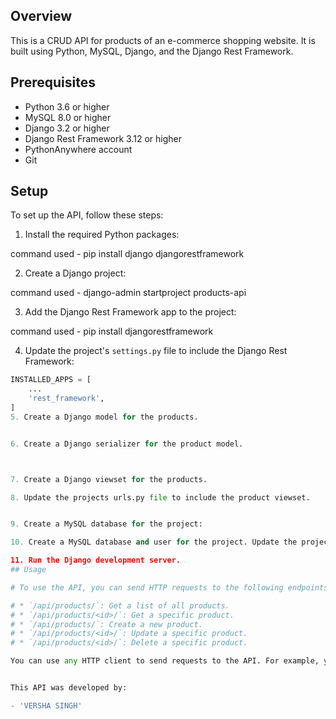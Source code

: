 ## Overview

This is a CRUD API for products of an e-commerce shopping website. It is built using Python, MySQL, Django, and the Django Rest Framework.

## Prerequisites

* Python 3.6 or higher
* MySQL 8.0 or higher
* Django 3.2 or higher
* Django Rest Framework 3.12 or higher
* PythonAnywhere account
* Git

## Setup

To set up the API, follow these steps:

1. Install the required Python packages:

command used - pip install django djangorestframework


2. Create a Django project:

command used - django-admin startproject products-api


3. Add the Django Rest Framework app to the project:

command used - pip install djangorestframework


4. Update the project's `settings.py` file to include the Django Rest Framework:

```python
INSTALLED_APPS = [
    ...
    'rest_framework',
]
5. Create a Django model for the products.


6. Create a Django serializer for the product model.



7. Create a Django viewset for the products.

8. Update the projects urls.py file to include the product viewset.


9. Create a MySQL database for the project:

10. Create a MySQL database and user for the project. Update the project's `settings.py` file to include the database credentials.

11. Run the Django development server.
## Usage

# To use the API, you can send HTTP requests to the following endpoints:

# * `/api/products/`: Get a list of all products.
# * `/api/products/<id>/`: Get a specific product.
# * `/api/products/`: Create a new product.
# * `/api/products/<id>/`: Update a specific product.
# * `/api/products/<id>/`: Delete a specific product.

You can use any HTTP client to send requests to the API. For example, you can use cURL, Postman, or a web browser.


This API was developed by:

- 'VERSHA SINGH'


